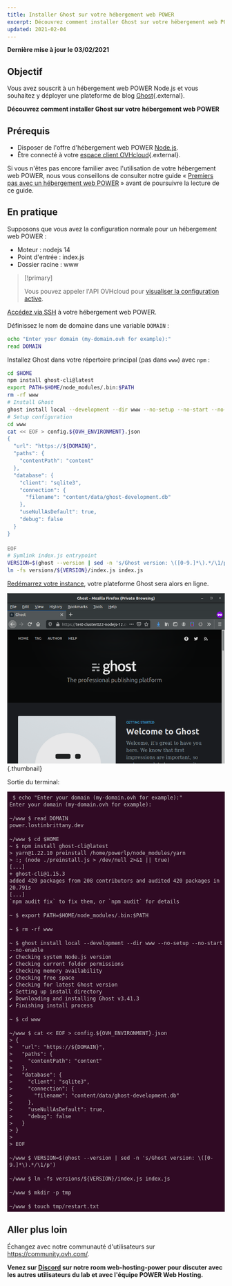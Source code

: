 ```yaml
---
title: Installer Ghost sur votre hébergement web POWER
excerpt: Découvrez comment installer Ghost sur votre hébergement web POWER
updated: 2021-02-04
---
```




<style>
 pre {
     font-size: 14px;
 }
 pre.console {
   background-color: #300A24; 
   color: #ccc;
   font-family: monospace;
   padding: 5px;
   margin-bottom: 5px;
 }
 pre.console code {
   border: solid 0px transparent;
   font-family: monospace !important;
 }
 .small {
     font-size: 0.75em;
 }
</style>

**Dernière mise à jour le 03/02/2021**

## Objectif

Vous avez souscrit à un hébergement web POWER Node.js et vous souhaitez y déployer une plateforme de blog [Ghost](https://ghost.org/){.external}.

**Découvrez comment installer Ghost sur votre hébergement web POWER**

## Prérequis

- Disposer de l'offre d'hébergement web POWER [Node.js](https://labs.ovh.com/managed-nodejs).
- Être connecté à votre [espace client OVHcloud](https://www.ovh.com/auth/?action=gotomanager&from=https://www.ovh.com/fr/&ovhSubsidiary=fr){.external}.

Si vous n'êtes pas encore familier avec l'utilisation de votre hébergement web POWER, nous vous conseillons de consulter notre guide « [Premiers pas avec un hébergement web POWER](/pages/ovhcloud_labs/power_web_hosting/getting-started) » avant de poursuivre la lecture de ce guide.

## En pratique

Supposons que vous avez la configuration normale pour un hébergement web POWER :

- Moteur : nodejs 14
- Point d'entrée : index.js
- Dossier racine : www

> [!primary]
>
> Vous pouvez appeler l'API OVHcloud pour [visualiser la configuration active](/pages/ovhcloud_labs/power_web_hosting/getting-started#api-get-active-configuration).

[Accédez via SSH](/pages/ovhcloud_labs/power_web_hosting/getting-started#ssh) à votre hébergement web POWER.

Définissez le nom de domaine dans une variable `DOMAIN` :

```sh
echo "Enter your domain (my-domain.ovh for example):"
read DOMAIN
```

Installez Ghost dans votre répertoire principal (pas dans `www`) avec `npm` :

```sh
cd $HOME
npm install ghost-cli@latest
export PATH=$HOME/node_modules/.bin:$PATH
rm -rf www
# Install Ghost
ghost install local --development --dir www --no-setup --no-start --no-enable
# Setup configuration
cd www
cat << EOF > config.${OVH_ENVIRONMENT}.json
{
  "url": "https://${DOMAIN}",
  "paths": {
    "contentPath": "content"
  },
  "database": {
    "client": "sqlite3",
    "connection": {
      "filename": "content/data/ghost-development.db"
    },
    "useNullAsDefault": true,
    "debug": false
  }
}

EOF
# Symlink index.js entrypoint
VERSION=$(ghost --version | sed -n 's/Ghost version: \([0-9.]*\).*/\1/p')
ln -fs versions/${VERSION}/index.js index.js
```

[Redémarrez votre instance](/pages/ovhcloud_labs/power_web_hosting/getting-started#restart), votre plateforme Ghost sera alors en ligne.

![Ghost](images/nodejs-install-ghost-01.png){.thumbnail}

Sortie du terminal:

<pre class="console"><code> $ echo "Enter your domain (my-domain.ovh for example):"
Enter your domain (my-domain.ovh for example):

~/www $ read DOMAIN
power.lostinbrittany.dev

~/www $ cd $HOME
~ $ npm install ghost-cli@latest
> yarn@1.22.10 preinstall /home/powerlp/node_modules/yarn
> :; (node ./preinstall.js > /dev/null 2>&1 || true)
[...]
+ ghost-cli@1.15.3
added 420 packages from 208 contributors and audited 420 packages in 20.791s
[...]
`npm audit fix` to fix them, or `npm audit` for details

~ $ export PATH=$HOME/node_modules/.bin:$PATH

~ $ rm -rf www

~ $ ghost install local --development --dir www --no-setup --no-start --no-enable
✔ Checking system Node.js version
✔ Checking current folder permissions
✔ Checking memory availability
✔ Checking free space
✔ Checking for latest Ghost version
✔ Setting up install directory
✔ Downloading and installing Ghost v3.41.3
✔ Finishing install process

~ $ cd www

~/www $ cat << EOF > config.${OVH_ENVIRONMENT}.json
> {
>   "url": "https://${DOMAIN}",
>   "paths": {
>     "contentPath": "content"
>   },
>   "database": {
>     "client": "sqlite3",
>     "connection": {
>       "filename": "content/data/ghost-development.db"
>     },
>     "useNullAsDefault": true,
>     "debug": false
>   }
> }
>
> EOF

~/www $ VERSION=$(ghost --version | sed -n 's/Ghost version: \([0-9.]*\).*/\1/p')

~/www $ ln -fs versions/${VERSION}/index.js index.js

~/www $ mkdir -p tmp

~/www $ touch tmp/restart.txt
</code></pre>

## Aller plus loin

Échangez avec notre communauté d'utilisateurs sur <https://community.ovh.com/>.

**Venez sur [Discord](https://discord.gg/ovhcloud) sur notre room web-hosting-power pour discuter avec les autres utilisateurs du lab et avec l'équipe POWER Web Hosting.**
